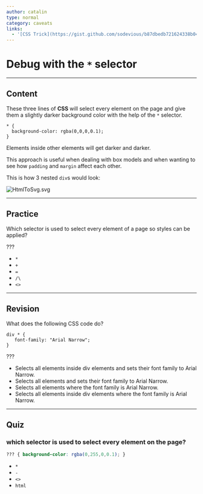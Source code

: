 ```yaml
---
author: catalin
type: normal
category: caveats
links:
  - '[CSS Trick](https://gist.github.com/sodevious/b87dbedb721624338b04){website}'
---
```


# Debug with the `*` selector


---

## Content

These three lines of **CSS** will select every element on the page and give them a slightly darker background color with the help of the `*` selector.

```plain-text
* {
  background-color: rgba(0,0,0,0.1);
}
```

Elements inside other elements will get darker and darker.

This approach is useful when dealing with box models and when wanting to see how `padding` and `margin` affect each other.

This is how 3 nested `div`s would look:

![HtmlToSvg.svg](https://img.enkipro.com/e9eea767972e54e013b9608f9e492803.png)


---

## Practice

Which selector is used to select every element of a page so styles can be applied?

???

- `*`
- `+`
- `=`
- `/\`
- `<>`


---

## Revision

What does the following CSS code do?

```plain-text
div * {
   font-family: "Arial Narrow";
}
```

???

- Selects all elements inside div elements and sets their font family to Arial Narrow.
- Selects all elements and sets their font family to Arial Narrow.
- Selects all elements where the font family is Arial Narrow.
- Selects all elements inside div elements where the font family is Arial Narrow.


---

## Quiz

### which selector is used to select every element on the page?


```css
??? { background-color: rgba(0,255,0,0.1); }
```

- `*`
- `-`
- `<>`
- `html`

